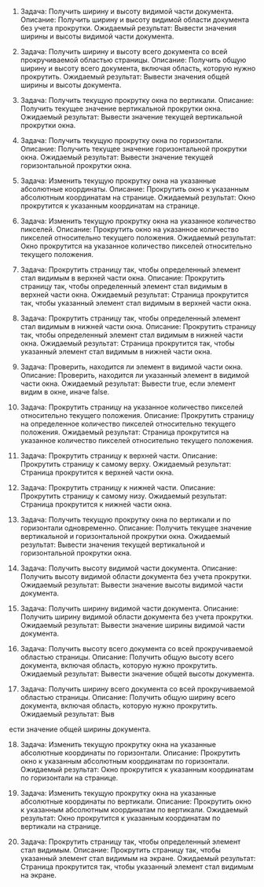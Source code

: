 1. Задача: Получить ширину и высоту видимой части документа.
   Описание: Получить ширину и высоту видимой области документа без учета прокрутки.
   Ожидаемый результат: Вывести значения ширины и высоты видимой части документа.

2. Задача: Получить ширину и высоту всего документа со всей прокручиваемой областью страницы.
   Описание: Получить общую ширину и высоту всего документа, включая область, которую нужно прокрутить.
   Ожидаемый результат: Вывести значения общей ширины и высоты документа.

3. Задача: Получить текущую прокрутку окна по вертикали.
   Описание: Получить текущее значение вертикальной прокрутки окна.
   Ожидаемый результат: Вывести значение текущей вертикальной прокрутки окна.

4. Задача: Получить текущую прокрутку окна по горизонтали.
   Описание: Получить текущее значение горизонтальной прокрутки окна.
   Ожидаемый результат: Вывести значение текущей горизонтальной прокрутки окна.

5. Задача: Изменить текущую прокрутку окна на указанные абсолютные координаты.
   Описание: Прокрутить окно к указанным абсолютным координатам на странице.
   Ожидаемый результат: Окно прокрутится к указанным координатам на странице.

6. Задача: Изменить текущую прокрутку окна на указанное количество пикселей.
   Описание: Прокрутить окно на указанное количество пикселей относительно текущего положения.
   Ожидаемый результат: Окно прокрутится на указанное количество пикселей относительно текущего положения.

7. Задача: Прокрутить страницу так, чтобы определенный элемент стал видимым в верхней части окна.
   Описание: Прокрутить страницу так, чтобы определенный элемент стал видимым в верхней части окна.
   Ожидаемый результат: Страница прокрутится так, чтобы указанный элемент стал видимым в верхней части окна.

8. Задача: Прокрутить страницу так, чтобы определенный элемент стал видимым в нижней части окна.
   Описание: Прокрутить страницу так, чтобы определенный элемент стал видимым в нижней части окна.
   Ожидаемый результат: Страница прокрутится так, чтобы указанный элемент стал видимым в нижней части окна.

9. Задача: Проверить, находится ли элемент в видимой части окна.
   Описание: Проверить, находится ли указанный элемент в видимой части окна.
   Ожидаемый результат: Вывести true, если элемент видим в окне, иначе false.

10. Задача: Прокрутить страницу на указанное количество пикселей относительно текущего положения.
    Описание: Прокрутить страницу на определенное количество пикселей относительно текущего положения.
    Ожидаемый результат: Страница прокрутится на указанное количество пикселей относительно текущего положения.

11. Задача: Прокрутить страницу к верхней части.
    Описание: Прокрутить страницу к самому верху.
    Ожидаемый результат: Страница прокрутится к верхней части окна.

12. Задача: Прокрутить страницу к нижней части.
    Описание: Прокрутить страницу к самому низу.
    Ожидаемый результат: Страница прокрутится к нижней части окна.

13. Задача: Получить текущую прокрутку окна по вертикали и по горизонтали одновременно.
    Описание: Получить текущее значение вертикальной и горизонтальной прокрутки окна.
    Ожидаемый результат: Вывести значения текущей вертикальной и горизонтальной прокрутки окна.

14. Задача: Получить высоту видимой части документа.
    Описание: Получить высоту видимой области документа без учета прокрутки.
    Ожидаемый результат: Вывести значение высоты видимой части документа.

15. Задача: Получить ширину видимой части документа.
    Описание: Получить ширину видимой области документа без учета прокрутки.
    Ожидаемый результат: Вывести значение ширины видимой части документа.

16. Задача: Получить высоту всего документа со всей прокручиваемой областью страницы.
    Описание: Получить общую высоту всего документа, включая область, которую нужно прокрутить.
    Ожидаемый результат: Вывести значение общей высоты документа.

17. Задача: Получить ширину всего документа со всей прокручиваемой областью страницы.
    Описание: Получить общую ширину всего документа, включая область, которую нужно прокрутить.
    Ожидаемый результат: Выв

ести значение общей ширины документа.

18. Задача: Изменить текущую прокрутку окна на указанные абсолютные координаты по горизонтали.
    Описание: Прокрутить окно к указанным абсолютным координатам по горизонтали.
    Ожидаемый результат: Окно прокрутится к указанным координатам по горизонтали на странице.

19. Задача: Изменить текущую прокрутку окна на указанные абсолютные координаты по вертикали.
    Описание: Прокрутить окно к указанным абсолютным координатам по вертикали.
    Ожидаемый результат: Окно прокрутится к указанным координатам по вертикали на странице.

20. Задача: Прокрутить страницу так, чтобы определенный элемент стал видимым.
    Описание: Прокрутить страницу так, чтобы указанный элемент стал видимым на экране.
    Ожидаемый результат: Страница прокрутится так, чтобы указанный элемент стал видимым на экране.
